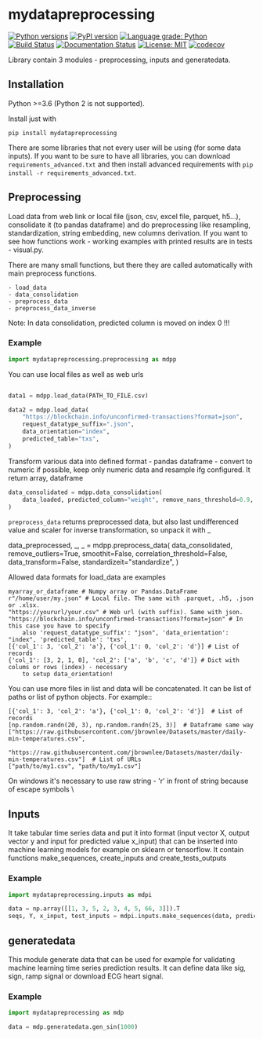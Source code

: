 # mydatapreprocessing

[![Python versions](https://img.shields.io/pypi/pyversions/mydatapreprocessing.svg)](https://pypi.python.org/pypi/mydatapreprocessing/) [![PyPI version](https://badge.fury.io/py/mydatapreprocessing.svg)](https://badge.fury.io/py/mydatapreprocessing) [![Language grade: Python](https://img.shields.io/lgtm/grade/python/g/Malachov/mydatapreprocessing.svg?logo=lgtm&logoWidth=18)](https://lgtm.com/projects/g/Malachov/mydatapreprocessing/context:python) [![Build Status](https://travis-ci.com/Malachov/mydatapreprocessing.svg?branch=master)](https://travis-ci.com/Malachov/mydatapreprocessing) [![Documentation Status](https://readthedocs.org/projects/mydatapreprocessing/badge/?version=latest)](https://mydatapreprocessing.readthedocs.io/en/latest/?badge=latest) [![License: MIT](https://img.shields.io/badge/License-MIT-yellow.svg)](https://opensource.org/licenses/MIT) [![codecov](https://codecov.io/gh/Malachov/mydatapreprocessing/branch/master/graph/badge.svg)](https://codecov.io/gh/Malachov/mydatapreprocessing)

Library contain 3 modules - preprocessing, inputs and generatedata.

## Installation

Python >=3.6 (Python 2 is not supported).

Install just with

```console
pip install mydatapreprocessing
```

There are some libraries that not every user will be using (for some data inputs).
If you want to be sure to have all libraries, you can download `requirements_advanced.txt` and then install
advanced requirements with `pip install -r requirements_advanced.txt`.

## Preprocessing

Load data from web link or local file (json, csv, excel file, parquet, h5...), consolidate it (to pandas dataframe)
and do preprocessing like resampling, standardization, string embedding, new columns derivation.
If you want to see how functions work - working examples with printed results are in tests - visual.py.

There are many small functions, but there they are called automatically with main preprocess functions.

    - load_data
    - data_consolidation
    - preprocess_data
    - preprocess_data_inverse

Note:
    In data consolidation, predicted column is moved on index 0 !!!

### Example

```python
import mydatapreprocessing.preprocessing as mdpp
```


You can use local files as well as web urls

```python

data1 = mdpp.load_data(PATH_TO_FILE.csv)

data2 = mdpp.load_data(
    "https://blockchain.info/unconfirmed-transactions?format=json",
    request_datatype_suffix=".json",
    data_orientation="index",
    predicted_table="txs",
)  
```

Transform various data into defined format - pandas dataframe - convert to numeric if possible, keep
only numeric data and resample ifg configured. It return array, dataframe

```python
data_consolidated = mdpp.data_consolidation(
    data_loaded, predicted_column="weight", remove_nans_threshold=0.9, remove_nans_or_replace="interpolate"
)
```

`preprocess_data` returns preprocessed data, but also last undifferenced value and scaler for inverse transformation, so unpack it with _

data_preprocessed, _, _ = mdpp.preprocess_data(
    data_consolidated,
    remove_outliers=True,
    smoothit=False,
    correlation_threshold=False,
    data_transform=False,
    standardizeit="standardize",
)


Allowed data formats for load_data are examples

    myarray_or_dataframe # Numpy array or Pandas.DataFrame
    r"/home/user/my.json" # Local file. The same with .parquet, .h5, .json or .xlsx.
    "https://yoururl/your.csv" # Web url (with suffix). Same with json.
    "https://blockchain.info/unconfirmed-transactions?format=json" # In this case you have to specify
        also 'request_datatype_suffix': "json", 'data_orientation': "index", 'predicted_table': 'txs',
    [{'col_1': 3, 'col_2': 'a'}, {'col_1': 0, 'col_2': 'd'}] # List of records
    {'col_1': [3, 2, 1, 0], 'col_2': ['a', 'b', 'c', 'd']} # Dict with colums or rows (index) - necessary
        to setup data_orientation!

You can use more files in list and data will be concatenated. It can be list of paths or list of python objects. For example::

    [{'col_1': 3, 'col_2': 'a'}, {'col_1': 0, 'col_2': 'd'}]  # List of records
    [np.random.randn(20, 3), np.random.randn(25, 3)]  # Dataframe same way
    ["https://raw.githubusercontent.com/jbrownlee/Datasets/master/daily-min-temperatures.csv",
        "https://raw.githubusercontent.com/jbrownlee/Datasets/master/daily-min-temperatures.csv"]  # List of URLs
    ["path/to/my1.csv", "path/to/my1.csv"]

On windows it's necessary to use raw string - 'r' in front of string because of escape symbols \

## Inputs

It take tabular time series data and put it into format (input vector X, output vector y and input for predicted value x_input) that can be inserted into machine learning models for example on sklearn or tensorflow. It contain functions make_sequences, create_inputs and create_tests_outputs

### Example

```python
import mydatapreprocessing.inputs as mdpi

data = np.array([[1, 3, 5, 2, 3, 4, 5, 66, 3]]).T
seqs, Y, x_input, test_inputs = mdpi.inputs.make_sequences(data, predicts=7, repeatit=3, n_steps_in=6, n_steps_out=1, constant=1)
```

## generatedata

This module generate data that can be used for example for validating machine learning time series prediction results. It can define data like sig, sign, ramp signal or download ECG heart signal.

### Example

```python
import mydatapreprocessing as mdp

data = mdp.generatedata.gen_sin(1000)
```
